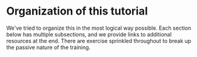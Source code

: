 # Organization of this tutorial

We've tried to organize this in the most logical way possible. Each section below has multiple subsections, and we provide links to additional resources at the end. There are exercise sprinkled throughout to break up the passive nature of the training.
